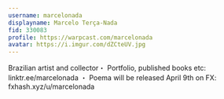 ```yaml
---
username: marcelonada
displayname: Marcelo Terça-Nada
fid: 330083
profile: https://warpcast.com/marcelonada
avatar: https://i.imgur.com/dZCteUV.jpg
---
```

Brazilian artist and collector・ Portfolio, published books etc: linktr.ee/marcelonada ・ Poema will be released April 9th on FX: fxhash.xyz/u/marcelonada  
